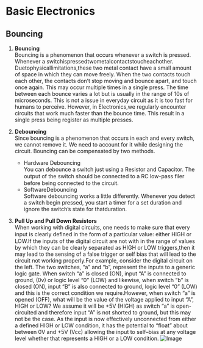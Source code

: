 # Basic Electronics

## Bouncing

1. **Bouncing**<br>
Bouncing is a phenomenon that occurs whenever a switch is pressed. Whenever a switchispressedtwometalcontactstoucheachother. Duetophysicallimitations,these two metal contact have a small amount of space in which they can move freely. When the two contacts touch each other, the contacts don’t stop moving and bounce apart, and touch once again. This may occur multiple times in a single press. The time between each bounce varies a lot but is usually in the range of 10s of microseconds. This is not a issue in everyday circuit as it is too fast for humans to perceive. However, in Electronics,we regularly encounter circuits that work much faster than the bounce time. This result in a single press being register as multiple presses.

1. **Debouncing**<br>
  Since bouncing is a phenomenon that occurs in each and every switch, we cannot remove it. We need to account for it while designing the circuit. Bouncing can be compensated by two methods.
    *  Hardware Debouncing<br>
   You can debounce a switch just using a Resistor and Capacitor. The output of the switch should be connected to a RC low-pass ﬁler   before being connected to the circuit.
    * SoftwareDebouncing <br>
    Software debouncing works a little differently. Whenever you detect a switch begin pressed, you start a timer for a set duration and ignore the switch’s state for thatduration.

1. **Pull Up and Pull Down Resistors**  <br>
When working with digital circuits, one needs to make sure that every input is clearly deﬁned in the form of a particular value: either HIGH or LOW.If the inputs of the digital circuit are not with in the range of values by which they can be clearly separated as HIGH or LOW triggers,then it may lead to the sensing of a false trigger or self bias that will lead to the  circuit not working properly.For example, consider the digital circuit on the left. The two switches, “a” and “b”, represent the inputs to a generic logic gate. When switch “a” is closed (ON), input “A” is connected to ground, (0v) or logic level “0” (LOW) and likewise, when switch “b” is closed (ON), input “B” is also connected to ground, logic level “0” (LOW) and this is the correct condition we require.However, when switch “a” is opened (OFF), what will be the value of the voltage applied to input “A”, HIGH or LOW?
  We assume it will be +5V (HIGH) as switch “a” is open-circuited and therefore input “A” is not shorted to ground, but this may not be the case. As the input is now effectively unconnected from either a defined HIGH or LOW condition, it has the potential to “float” about between 0V and +5V (Vcc) allowing the input to self–bias at any voltage level whether that represents a HIGH or a LOW condition.
  ![Image](https://www.google.com/url?sa=i&url=https%3A%2F%2Fwww.electronics-tutorials.ws%2Flogic%2Fpull-up-resistor.html&psig=AOvVaw35ffzYVlqwqGes57PZxYto&ust=1586983067349000&source=images&cd=vfe&ved=0CAIQjRxqFwoTCNDT9OXi6OgCFQAAAAAdAAAAABAD)

